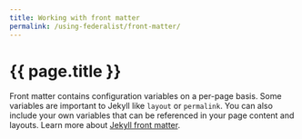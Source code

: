 ```yaml
---
title: Working with front matter
permalink: /using-federalist/front-matter/
---
```

# {{ page.title }}

Front matter contains configuration variables on a per-page basis. Some
variables are important to Jekyll like `layout` or `permalink`. You can also
include your own variables that can be referenced in your page content and
layouts. Learn more about [Jekyll front matter](https://jekyllrb.com/docs/frontmatter/).
